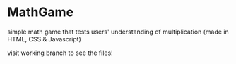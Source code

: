 # MathGame
simple math game that tests users' understanding of multiplication (made in HTML, CSS &amp; Javascript)

visit working branch to see the files!
